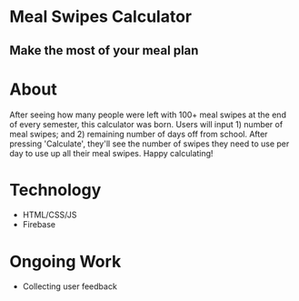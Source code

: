 # Meal Swipes Calculator
## Make the most of your meal plan

# About
After seeing how many people were left with 100+ meal swipes at the end of every semester, this calculator was born. Users will input 1) number of meal swipes; and 2) remaining number of days off from school. After pressing 'Calculate', they'll see the number of swipes they need to use per day to use up all their meal swipes.
Happy calculating!

# Technology
- HTML/CSS/JS
- Firebase

# Ongoing Work
- Collecting user feedback
